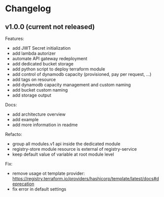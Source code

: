 # Changelog


## v1.0.0 (current not released)

Features:

- add JWT Secret initialization
- add lambda autorizer
- automate API gateway redeployment
- add dedicated bucket storage
- add python script to deploy terraform module
- add control of dynamodb capacity (provisioned, pay per request, ...)
- add tags on resource
- add dynamodb capacity management and custom naming
- add bucket custom naming
- add storage output

Docs:

- add architecture overview
- add example
- add more information in readme

Refacto:

- group all modules.v1 api inside the dedicated module
- registry-store module resource is external of registry-service
- keep default value of variable at root module level

Fix:

- remove usage ot template provider: https://registry.terraform.io/providers/hashicorp/template/latest/docs#deprecation
- fix error in default settings


